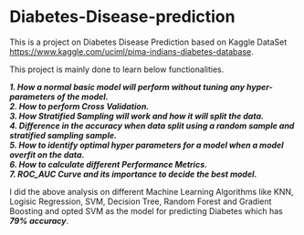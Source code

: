 # Diabetes-Disease-prediction

This is a project on Diabetes Disease Prediction based on Kaggle DataSet https://www.kaggle.com/uciml/pima-indians-diabetes-database. 

This project is mainly done to learn below functionalities.

***1. How a normal basic model will perform without tuning any hyper-parameters of the model. </br>
2. How to perform Cross Validation. </br>
3. How Stratified Sampling will work and how it will split the data. </br>
4. Difference in the accuracy when data split using a random sample and stratified sampling sample. </br>
5. How to identify optimal hyper parameters for a model when a model overfit on the data. </br>
6. How to calculate different Performance Metrics. </br>
7. ROC_AUC Curve and its importance to decide the best model.***

I did the above analysis on different Machine Learning Algorithms like KNN, Logisic Regression, SVM, Decision Tree, Random Forest and Gradient Boosting and opted SVM as the model for predicting Diabetes which has ***79% accuracy***.
